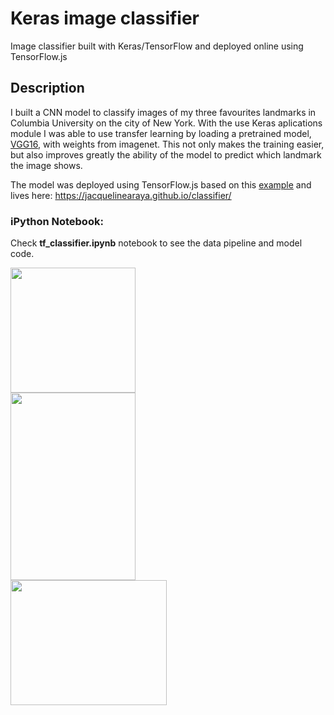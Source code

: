 # Keras image classifier

Image classifier built with Keras/TensorFlow and deployed online using TensorFlow.js

## Description

I built a CNN model to classify images of my three favourites landmarks in Columbia University on the city of New York. With the use Keras aplications module I was 
able to use transfer learning by loading a pretrained model, [VGG16](https://neurohive.io/en/popular-networks/vgg16/), with weights from imagenet. This not only makes the training easier, but also improves greatly the
ability of the model to predict which landmark the image shows.

The model was deployed using TensorFlow.js based on this [example](https://github.com/tensorflow/tfjs-examples/tree/master/mobilenet) and lives here: https://jacquelinearaya.github.io/classifier/

### iPython Notebook:

Check **tf_classifier.ipynb** notebook to see the data pipeline and model code.

<div class="row">
  <div class="column">
    <img src="https://github.com/jacquelinearaya/jacquelinearaya.github.io/blob/master/classifier/lion.jpg" width="200" height="200"/></img>
  </div>
  <div class="column" width="10">
    <img src="https://github.com/jacquelinearaya/jacquelinearaya.github.io/blob/master/classifier/almamater.jpg" width="200" height="300" /></img> 
  </div>
  <div class="column" >
    <img src="https://github.com/jacquelinearaya/jacquelinearaya.github.io/blob/master/classifier/curl.jpg" width="250" height="200"/></img>
  </div>
</div>
